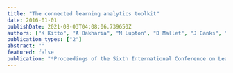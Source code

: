 ```yaml
---
title: "The connected learning analytics toolkit"
date: 2016-01-01
publishDate: 2021-08-03T04:08:06.739650Z
authors: ["K Kitto", "A Bakharia", "M Lupton", "D Mallet", "J Banks", "P Bruza", "A Pardo", " ..."]
publication_types: ["2"]
abstract: ""
featured: false
publication: "*Proceedings of the Sixth International Conference on Learning Analytics …*"
---
```


